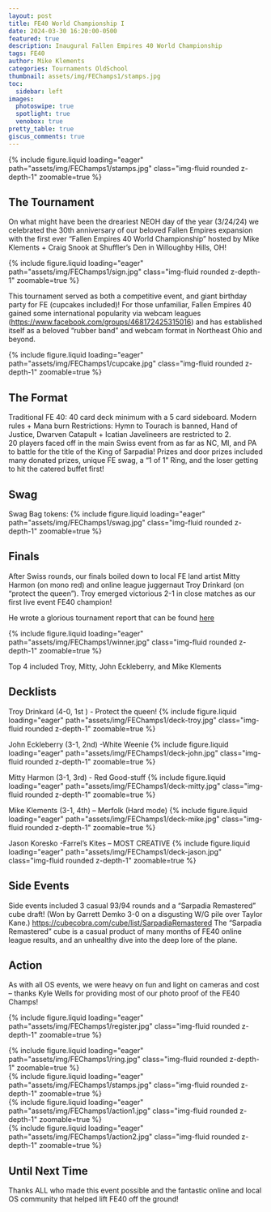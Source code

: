 ```yaml
---
layout: post
title: FE40 World Championship I
date: 2024-03-30 16:20:00-0500
featured: true
description: Inaugural Fallen Empires 40 World Championship
tags: FE40
author: Mike Klements
categories: Tournaments OldSchool
thumbnail: assets/img/FEChamps1/stamps.jpg
toc:
  sidebar: left
images:
  photoswipe: true
  spotlight: true
  venobox: true
pretty_table: true
giscus_comments: true
---
```


{% include figure.liquid loading="eager" path="assets/img/FEChamps1/stamps.jpg" class="img-fluid rounded z-depth-1" zoomable=true %}

## The Tournament
On what might have been the dreariest NEOH day of the year (3/24/24) we celebrated the 30th anniversary of our beloved Fallen Empires expansion with the first ever “Fallen Empires 40 World Championship” hosted by Mike Klements + Craig Snook at Shuffler’s Den in Willoughby Hills, OH! 

{% include figure.liquid loading="eager" path="assets/img/FEChamps1/sign.jpg" class="img-fluid rounded z-depth-1" zoomable=true %}

This tournament served as both a competitive event, and giant birthday party for FE (cupcakes included)! For those unfamiliar, Fallen Empires 40 gained some international popularity via webcam leagues (https://www.facebook.com/groups/468172425315016) and has established itself as a beloved “rubber band” and webcam format in Northeast Ohio and beyond. 

{% include figure.liquid loading="eager" path="assets/img/FEChamps1/cupcake.jpg" class="img-fluid rounded z-depth-1" zoomable=true %}

## The Format

Traditional FE 40: 40 card deck minimum with a 5 card sideboard. Modern rules + Mana burn
Restrictions: Hymn to Tourach is banned, Hand of Justice, Dwarven Catapult + Icatian Javelineers are restricted to 2.  
20 players faced off in the main Swiss event from as far as NC, MI, and PA to battle for the title of the King of Sarpadia! Prizes and door prizes included many donated prizes, unique FE swag, a “1 of 1” Ring,  and the loser getting to hit the catered buffet first! 

## Swag
Swag Bag tokens:
{% include figure.liquid loading="eager" path="assets/img/FEChamps1/swag.jpg" class="img-fluid rounded z-depth-1" zoomable=true %}

## Finals
After Swiss rounds, our finals boiled down to local FE land artist Mitty Harmon (on mono red) and online league juggernaut Troy Drinkard (on “protect the queen”). Troy emerged victorious 2-1 in close matches as our first live event FE40 champion! 

He wrote a glorious tournament report that can be found <a href="https://docs.google.com/document/d/18JhSvmEoZAl61pSGAMu3TEFhc37NkSpd6MF4fg-hMvA/edit">here</a>

{% include figure.liquid loading="eager" path="assets/img/FEChamps1/winner.jpg" class="img-fluid rounded z-depth-1" zoomable=true %}

Top 4 included Troy, Mitty, John Eckleberry, and Mike Klements

## Decklists
Troy Drinkard (4-0, 1st ) - Protect the queen!
{% include figure.liquid loading="eager" path="assets/img/FEChamps1/deck-troy.jpg" class="img-fluid rounded z-depth-1" zoomable=true %}

John Eckleberry (3-1, 2nd) -White Weenie
{% include figure.liquid loading="eager" path="assets/img/FEChamps1/deck-john.jpg" class="img-fluid rounded z-depth-1" zoomable=true %}

Mitty Harmon (3-1, 3rd) - Red Good-stuff
{% include figure.liquid loading="eager" path="assets/img/FEChamps1/deck-mitty.jpg" class="img-fluid rounded z-depth-1" zoomable=true %}

Mike Klements (3-1, 4th) – Merfolk (Hard mode)
{% include figure.liquid loading="eager" path="assets/img/FEChamps1/deck-mike.jpg" class="img-fluid rounded z-depth-1" zoomable=true %}

Jason Koresko -Farrel’s Kites – MOST CREATIVE 
{% include figure.liquid loading="eager" path="assets/img/FEChamps1/deck-jason.jpg" class="img-fluid rounded z-depth-1" zoomable=true %}

## Side Events
Side events included 3 casual 93/94 rounds and a “Sarpadia Remastered” cube draft! (Won by Garrett Demko 3-0 on a disgusting W/G pile over Taylor Kane.) https://cubecobra.com/cube/list/SarpadiaRemastered
The “Sarpadia Remastered” cube is a casual product of many months of FE40 online league results, and an unhealthy dive into the deep lore of the plane. 

## Action
As with all OS events, we were heavy on fun and light on cameras and cost – thanks Kyle Wells for providing most of our photo proof of the FE40 Champs! 

{% include figure.liquid loading="eager" path="assets/img/FEChamps1/register.jpg" class="img-fluid rounded z-depth-1" zoomable=true %}

<div class="row">
    <div class="col-sm mt-3 mt-md-0">
        {% include figure.liquid loading="eager" path="assets/img/FEChamps1/ring.jpg" class="img-fluid rounded z-depth-1" zoomable=true %}
    </div>
    <div class="col-sm mt-3 mt-md-0">
        {% include figure.liquid loading="eager" path="assets/img/FEChamps1/stamps.jpg" class="img-fluid rounded z-depth-1" zoomable=true %}
    </div>
</div>
<div class="row">
    <div class="col-sm mt-3 mt-md-0">
        {% include figure.liquid loading="eager" path="assets/img/FEChamps1/action1.jpg" class="img-fluid rounded z-depth-1" zoomable=true %}
    </div>
    <div class="col-sm mt-3 mt-md-0">
        {% include figure.liquid loading="eager" path="assets/img/FEChamps1/action2.jpg" class="img-fluid rounded z-depth-1" zoomable=true %}
    </div>
</div>

## Until Next Time
Thanks ALL who made this event possible and the fantastic online and local OS community that helped lift FE40 off the ground!